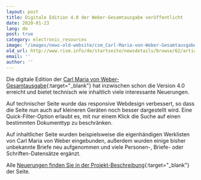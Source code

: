 ```yaml
---
layout: post
title: Digitale Edition 4.0 der Weber-Gesamtausgabe veröffentlicht
date: 2020-01-23
lang: de
post: true
category: electronic_resources
image: "/images/news-old-website/csm_Carl-Maria-von-Weber-Gesamtausgabe_572c6a7306.png"
old_url: http://www.rism.info/de/startseite/newsdetails/browse/62/article/64/version-40-of-weber-complete-edition-digital-edition-published.html
email: ''
author: ''
---
```



Die digitale Edition der [Carl Maria von Weber-Gesamtausgabe](https://weber-gesamtausgabe.de/){:target="_blank"} hat inzwischen schon die Version 4.0 erreicht und bietet technisch wie inhaltlich viele interessante Neuerungen.

Auf technischer Seite wurde das responsive Webdesign verbessert, so dass die Seite nun auch auf kleineren Geräten noch besser dargestellt wird. Eine Quick-Filter-Option erlaubt es, mit nur einem Klick die Suche auf einen bestimmten Dokumenttyp zu beschränken.

Auf inhaltlicher Seite wurden beispielsweise die eigenhändigen Werklisten von Carl Maria von Weber eingebunden, außerdem wurden einige bisher unbekannte Briefe neu aufgenommen und viele Personen-, Briefe- oder Schriften-Datensätze ergänzt.

Alle [Neuerungen finden Sie in der Projekt-Beschreibung](https://weber-gesamtausgabe.de/de/A009001/Aktuelles/A050218.html){:target="_blank"} der Seite.



<script type="text/javascript">var switchTo5x=true;</script><script type="text/javascript" src="http://w.sharethis.com/button/buttons.js"></script><script type="text/javascript">stLight.options({publisher: "9b601438-1ce1-49d8-bfd7-9cff5df54c17", doNotHash: false, doNotCopy: false, hashAddressBar: false});</script>


